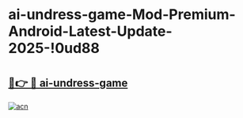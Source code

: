 # ai-undress-game-Mod-Premium-Android-Latest-Update-2025-!0ud88

# <h2><a href="https://hd7owh.esa.edu.pl?title=ai-undress-game&ref=0ud88">🔗👉 🔴 ai-undress-game</a></h2>

[![acn](https://github.com/user-attachments/assets/0f9c940e-d8b0-45ae-aac7-cd30a18b3e1c)](https://hd7owh.esa.edu.pl?title=ai-undress-game&ref=0ud88)

